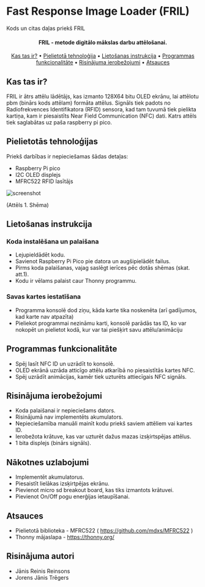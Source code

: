 # Fast Response Image Loader (FRIL)
Kods un citas daļas priekš FRIL

<h4 align="center">FRIL - metode digitālo mākslas darbu attēlošanai.</h4>

<p align="center">
  <a href="#kas-tas-ir">Kas tas ir?</a> •
  <a href="#pielietotās-tehnoloģijas">Pielietotā tehnoloģija</a> •
  <a href="#lietošanas-inkstrukcijas">Lietošanas instrukcija</a> •
  <a href="#programmas-funkcionalitāte">Programmas funkcionalitāte</a> •
  <a href="#risinājuma-ierobežojumi">Risinājuma ierobežojumi</a> •
  <a href="#atsauces">Atsauces</a>
</p>

## Kas tas ir?
FRIL ir ātrs attēlu lādētājs, kas izmanto 128X64 bitu OLED ekrānu, lai attēlotu pbm (binārs kods attēlam) formāta attēlus. Signāls tiek padots no Radiofrekvences Identifikatora (RFID) sensora, kad tam tuvumā tiek pielikta kartiņa, kam ir piesaistīts Near Field Communication (NFC) dati. Katrs attēls tiek saglabātas uz paša raspberry pi pico.

## Pielietotās tehnoloģijas
Priekš darbības ir nepieciešamas šādas detaļas:
* Raspberry Pi pico
* I2C OLED displejs
* MFRC522 RFID lasītājs

![screenshot](https://cdn.discordapp.com/attachments/835944990122573836/1233465100292198501/image.png?ex=663c5aa4&is=663b0924&hm=02a7c345a92161eaac2df1abc1a6c77ad48d819323205c47a0c3d37907e48729&)

(Attēls 1. Shēma)

## Lietošanas instrukcija

### Koda instalēšana un palaišana

* Lejupieldādēt kodu.
* Savienot Raspberry Pi Pico pie datora un augšipielādēt failus. 
* Pirms koda palaišanas, vajag saslēgt ierīces pēc dotās shēmas (skat. att.1).
* Kodu ir vēlams palaist caur Thonny programmu.

### Savas kartes iestatīšana

* Programma konsolē dod ziņu, kāda karte tika noskenēta (arī gadījumos, kad karte nav atpazīta)
* Pieliekot programmai nezināmu karti, konsolē parādās tas ID, ko var nokopēt un pielietot kodā, kur var tai piešķirt savu attēlu/animāciju

## Programmas funkcionalitāte

* Spēj lasīt NFC ID  un uzrādīt to konsolē.
* OLED ekrānā uzrāda atticīgo attēlu atkarībā no piesaistītās kartes NFC.
* Spēj uzrādīt animācijas, kamēr tiek uzturēts attiecīgais NFC signāls.

## Risinājuma ierobežojumi

* Koda palaišanai ir nepieciešams dators.
* Risinājumā nav implementēts akumulators.
* Nepieciešamība manuāli mainīt kodu priekš saviem attēliem vai kartes ID.
* Ierobežota krātuve, kas var uzturēt dažus mazas izsķirtspējas attēlus.
* 1 bita displejs (binārs signāls).

## Nākotnes uzlabojumi
* Implementēt akumulatorus.
* Piesaistīt lielākas izsķirtpējas ekrānu.
* Pievienot micro sd breakout board, kas tiks izmantots krātuvei.
* Pievienot On/Off pogu enerģijas ietaupīšanai.
  
## Atsauces
* Pielietotā biblioteka - MFRC522 ( https://github.com/mdxs/MFRC522 )
* Thonny mājaslapa - https://thonny.org/

## Risinājuma autori
* Jānis Reinis Reinsons
* Jorens Jānis Trēgers
